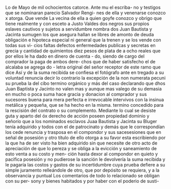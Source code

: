 Lo de Mayo de mil ochocientos catorce. Ante mu el escriba- no y testigos que se nominaran parecio Salvador Rengi- nes de ella y venenarse conozco x atorga. Que vende
La vecina de ella a quien goyfe conozco y obrigo que tiene realmente y con esceto a Justo Valdes dos negros sus propios eslaves cautivos y sujetos a servidumbre nombra dos Juan Bautista y Jacinta sumugen los que asegura hallan
se libres de amonto de deuda obligación e hipoteca especial ni general que la trenen y se los vende con todas sus vi- cios faltas defectos enfermedades publicas y secretas en grecia y cantidad de quimientos diez pesos de plata de a
ocho reales que por ellos le ha dado en dinero de cuenta - do, siendo de cargo del comprador la paga de ambos dere- chos que de haber satisfecho el de alcalaba se agrega do - letra original del señor receptor de este ramo que dice
Así y de la suma recibida se confiesa el fotógrafo ante en tregado a su voluntad renuncia decir lo contrario la excepción de la non numerata pecuni su prueba la del cibo termino orgánico y más del caso declarando que dhos
Juan Baptista y Jacinto no valen mas y aunque
mas valego de su demasia en mucho o poca suma hace
gracia y donacion al comprador y sus sucesores buena para
mera perfecta e irrevocable intervivos con la insinua
metálica y pequeña, que se ha hecho en la misma.
termino concedido para la rescisión del contrato o su complemento. Mediante lo cual se desiste guta y aparto del óx derecho de acción poseen propiedad dominio y señorío que a los nominados esclavos Juaa Bautista y Jacinta su
Bluger tenía adquirido y todos con el de patrocinato y demás que le correspondían los cede renuncia y trasposa en el compondor y sus sacesesiones que en señal de posesión y otro título de ello otorga a su favor esta escribiendo por
la que ha de ser visto ha bien adquirido sin que necesite de otro acto de apreciación de que lo pereza y se obliga a la evicción y saneamiento de esto venta a su costo y men- ción hasta dexor al compondor en quieto y pacifica posesión
y no pudierose la sanción le devolvería la suma recibida y le pagaría las costos y gastos de su incertidumbre cuya prueba defiere a su simple juramento relleándole de otro, que por depósito se requiera, y a la observancia y puntual
Los comentarios de todo lo relacionado se obligan con su per-
sony y bienes habitados y por haber con el poderio de susti-